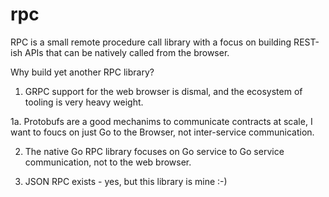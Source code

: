 # rpc

RPC is a small remote procedure call library with a focus on building REST-ish APIs that can be natively called from the browser.

Why build yet another RPC library?

1. GRPC support for the web browser is dismal, and the ecosystem of tooling is very heavy weight.

1a. Protobufs are a good mechanims to communicate contracts at scale, I want to foucs on just Go to the Browser, not inter-service communication.

2. The native Go RPC library focuses on Go service to Go service communication, not to the web browser.

3. JSON RPC exists - yes, but this library is mine :-)

